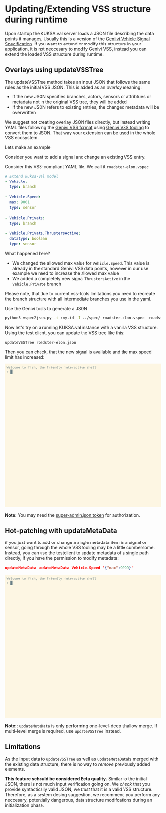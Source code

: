 # Updating/Extending VSS structure during runtime

Upon startup the KUKSA.val server loads a JSON file describing the data points it manages. Usually this is a version of the [Geniivi Vehicle Signal Specification](https://github.com/GENIVI/vehicle_signal_specification/).
If you want to extend or modify this structure in your application, it is not neccesary to modify Genivi VSS, instead you can extend the loaded VSS structure during runtime.

## Overlays using updateVSSTree
The updateVSSTree method takes an input JSON that follows the same rules as the initial VSS JSON. This is added as an _overlay_ meaning:
 - If the new JSON specifies branches, actors, sensors or attribtues or metadata not in the original VSS tree, they will be added
  - If the new JSON refers to existing entries, the changed metadata will be overwritten

We suggest not creating overlay JSON files directly, but instead writing YAML files following the [Genivi VSS format](https://genivi.github.io/vehicle_signal_specification/) using [Genivi VSS tooling](https://github.com/GENIVI/vss-tools/) to convert them to JSON. That way your extension can be used in the whole VSS ecosystem.

Lets make an example

Consider you want to add a signal and change an existing VSS entry. 

Consider this VSS-compliant YAML file. We call it `roadster-elon.vspec`

```yaml
# Extend kuksa-val model   
- Vehicle:
  type: branch

- Vehicle.Speed:
  max: 9001
  type: sensor

- Vehicle.Private:
  type: branch

- Vehicle.Private.ThrustersActive:
  datatype: boolean
  type: sensor
```

What happened here? 
 - We changed the allowed max value for `Vehicle.Speed`. This value is already in the standard Genivi VSS data points, however in our use example we need to increase the allowed max value
  - We added a completely new signal `ThrustersActive` in the `Vehicle.Private` branch

Please note, that due to current vss-tools limitations you need to recreate the branch structure with all intermediate branches you use in the yaml.

Use the Genivi tools to generate a JSON

```bash
python3 vspec2json.py -i :my.id -I ../spec/ roadster-elon.vspec  roadster-elon.json
```

Now let's try on a running KUKSA.val instance with a vanilla VSS structure.
Using the test client, you can update the VSS tree like this:
```
updateVSSTree roadster-elon.json 
```

Then you can check, that the new signal is available and the max speed limit has increased:

![Alt text](./pictures/testclient_updateVSSTree.gif "test client update vss tree")

**Note:** You may need the [super-admin.json.token](../kuksa_certificates/jwt/super-admin.json.token) for authorization. 

## Hot-patching with updateMetaData
if you just want to add or change a single metadata item in a signal or sensor, going through the whole VSS tooling may be a little cumbersome. Instead, you can use the testclient to update metadata of a single path directly, if you have the permission to modify metadata:

```json
updateMetaData updateMetaData Vehicle.Speed '{"max":9999}'
```

![Alt text](./pictures/testclient_updateMetaData.gif "test client update metadata")

**Note:**: `updateMetaData` is only performing one-level-deep shallow merge. If multi-level merge is required, use `updateVSSTree` instead.

## Limitations
As the Input data to `updateVSSTree` as well as `updateMetaData`is merged with the existing data structure, there is no way to _remove_ previously added elements.

**This feature schould be considered Beta quality.**
Similar to the initial JSON, there is not much input verification going on. We _check_ that you provide syntactically valid JSON, we _trust_ that it is a valid VSS structure. Therefore, as a system desing suggestion, we recommend you perform any neccesary, potentially dangerous, data structure modifcations during an initialization phase.
